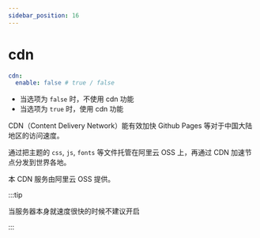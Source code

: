 ```yaml
---
sidebar_position: 16
---
```



# cdn

```yaml
cdn:
  enable: false # true / false
```



- 当选项为 `false` 时，不使用 cdn 功能
- 当选项为 `true` 时，使用 cdn 功能

CDN（Content Delivery Network）能有效加快 Github Pages 等对于中国大陆地区的访问速度。

通过把主题的 `css`, `js`, `fonts` 等文件托管在阿里云 OSS 上，再通过 CDN 加速节点分发到世界各地。

本 CDN 服务由阿里云 OSS 提供。

:::tip 

当服务器本身就速度很快的时候不建议开启

:::
